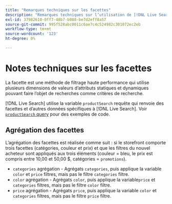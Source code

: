 ```yaml
---
title: "Remarques techniques sur les facettes"
description: "Remarques techniques sur l’utilisation de [!DNL Live Search] facettes."
exl-id: 37982610-0ff7-48b7-b088-be7d2eff8a57
source-git-commit: 995f528abc0011c6ae7c4c524982c301072ec2eb
workflow-type: tm+mt
source-wordcount: '123'
ht-degree: 0%

---
```


# Notes techniques sur les facettes

La facette est une méthode de filtrage haute performance qui utilise plusieurs dimensions de valeurs d’attributs statiques et dynamiques pouvant faire l’objet de recherches comme critères de recherche.

[!DNL Live Search] utilise la variable `productSearch` requête qui renvoie des facettes et d’autres données spécifiques à [!DNL Live Search]. Voir [`productSearch` query](https://developer.adobe.com/commerce/webapi/graphql/schema/live-search/queries/product-search/) pour des exemples de code.

## Agrégation des facettes

L’agrégation des facettes est réalisée comme suit : si le storefront comporte trois facettes (catégories, couleur et prix) et que les filtres du nouvel acheteur sont appliqués aux trois éléments (couleur = bleu, le prix est compris entre 10,00 et 50,00 $, catégories = `promotions`).

* `categories` agrégation - Agrégats `categories`, puis applique la variable `color` et `price` filtres, mais pas le filtre `categories` filtre.
* `color` agrégation - Agrégats `color`, puis applique la variable`price` et `categories` filtres, mais pas le filtre `color` filtre.
* `price` agrégation - Agrégats `price`, puis applique la variable `color` et `categories` filtres, mais pas le filtre `price` filtre.

